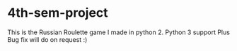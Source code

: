 # 4th-sem-project
This is the Russian Roulette game I made in python 2.
Python 3 support Plus Bug fix will do on request :)
